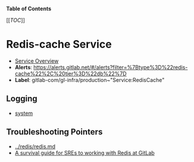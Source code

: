 <!-- MARKER: do not edit this section directly. Edit services/service-catalog.yml then run scripts/generate-docs -->

**Table of Contents**

[[_TOC_]]

# Redis-cache Service

* [Service Overview](https://dashboards.gitlab.net/d/redis-cache-main/redis-cache-overview)
* **Alerts**: <https://alerts.gitlab.net/#/alerts?filter=%7Btype%3D%22redis-cache%22%2C%20tier%3D%22db%22%7D>
* **Label**: gitlab-com/gl-infra/production~"Service:RedisCache"

## Logging

* [system](https://log.gprd.gitlab.net/goto/1a4342231de57c0ceabc8f5e0e402909)

## Troubleshooting Pointers

* [../redis/redis.md](../redis/redis.md)
* [A survival guide for SREs to working with Redis at GitLab](../redis/redis-survival-guide-for-sres.md)
<!-- END_MARKER -->

<!-- ## Summary -->

<!-- ## Architecture -->

<!-- ## Performance -->

<!-- ## Scalability -->

<!-- ## Availability -->

<!-- ## Durability -->

<!-- ## Security/Compliance -->

<!-- ## Monitoring/Alerting -->

<!-- ## Links to further Documentation -->
